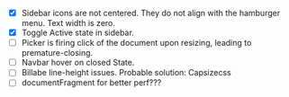 - [x] Sidebar icons are not centered. They do not align with the hamburger menu. Text width is zero.
- [x] Toggle Active state in sidebar.
- [ ] Picker is firing click of the document upon resizing, leading to premature-closing.
- [ ] Navbar hover on closed State.
- [ ] Billabe line-height issues. Probable solution: Capsizecss
- [ ] documentFragment for better perf???
